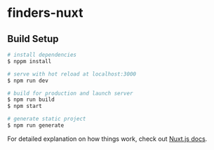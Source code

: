 # finders-nuxt

## Build Setup

```bash
# install dependencies
$ nppm install

# serve with hot reload at localhost:3000
$ npm run dev

# build for production and launch server
$ npm run build
$ npm start

# generate static project
$ npm run generate
```

For detailed explanation on how things work, check out [Nuxt.js docs](https://nuxtjs.org).
